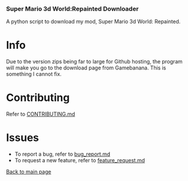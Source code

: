 ### Super Mario 3d World:Repainted Downloader
A python script to download my mod, Super Mario 3d World: Repainted.
# Info
Due to the version zips being far to large for Github hosting, the program will make you go to the download page from Gamebanana. This is something I cannot fix.
# Contributing
Refer to [CONTRIBUTING.md](https://github.com/Lord-Giganticus/Super-Mario-3d-World-Repainted-Downloader/blob/main/CONTRIBUTING.md)
# Issues
* To report a bug, refer to [bug_report.md](https://github.com/Lord-Giganticus/Super-Mario-3d-World-Repainted-Downloader/blob/main/.github/ISSUE_TEMPLATE/bug_report.md)
* To request a new feature, refer to [feature_request.md](https://github.com/Lord-Giganticus/Super-Mario-3d-World-Repainted-Downloader/blob/main/.github/ISSUE_TEMPLATE/feature_request.md)

[Back to main page](https://lord-giganticus.github.io/)
